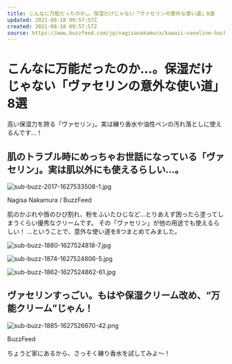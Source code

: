 ```yaml
---
title: こんなに万能だったのか…。保湿だけじゃない「ヴァセリンの意外な使い道」8選
updated: 2021-08-18 09:57:57Z
created: 2021-08-18 09:57:57Z
source: https://www.buzzfeed.com/jp/nagisanakamura/kawaii-vaseline-hack8
---
```


# こんなに万能だったのか…。保湿だけじゃない「ヴァセリンの意外な使い道」8選

高い保湿力を誇る「ヴァセリン」。実は練り香水や油性ペンの汚れ落としに使えるんです…！

##  肌のトラブル時にめっちゃお世話になっている「ヴァセリン」。実は肌以外にも使えるらしい…。

![sub-buzz-2017-1627533508-1.jpg](../_resources/sub-buzz-2017-1627533508-1.jpg)

Nagisa Nakamura / BuzzFeed

肌のかぶれや唇のひび割れ、粉をふいたひじなど…とりあえず困ったら塗ってしまうくらい優秀なクリームです。
その「ヴァセリン」が他の用途でも使えるらしい！
…ということで、意外な使い道を8つまとめてみました。

![sub-buzz-1880-1627524818-7.jpg](../_resources/sub-buzz-1880-1627524818-7.jpg)

![sub-buzz-1874-1627524806-5.jpg](../_resources/sub-buzz-1874-1627524806-5.jpg)

![sub-buzz-1862-1627524862-61.jpg](../_resources/sub-buzz-1862-1627524862-61.jpg)

##  ヴァセリンすっごい。もはや保湿クリーム改め、“万能クリーム”じゃん！

![sub-buzz-1885-1627526670-42.png](../_resources/sub-buzz-1885-1627526670-42.png)

BuzzFeed

ちょうど家にあるから、さっそく練り香水を試してみよ～！